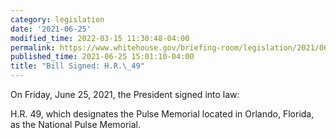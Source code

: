 ```yaml
---
category: legislation
date: '2021-06-25'
modified_time: 2022-03-15 11:30:48-04:00
permalink: https://www.whitehouse.gov/briefing-room/legislation/2021/06/25/bill-signed-h-r-49/
published_time: 2021-06-25 15:01:10-04:00
title: "Bill Signed: H.R.\_49"
---
```

 
On Friday, June 25, 2021, the President signed into law:  
  
H.R. 49, which designates the Pulse Memorial located in Orlando,
Florida, as the National Pulse Memorial.
